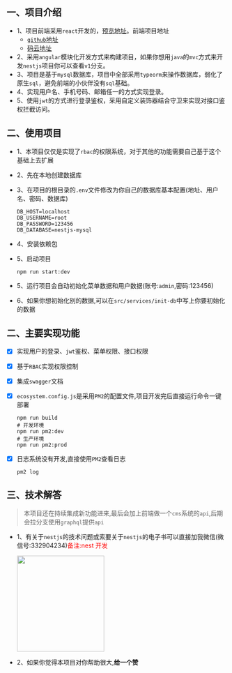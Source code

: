 ## 一、项目介绍

* 1、项目前端采用`react`开发的，[预览地址](http://admin.yst168.cn/)。前端项目地址
  * [`github`地址](https://github.com/kuangshp/nestjs-mysql-api-react)
  * [码云地址](https://gitee.com/k_2021/nestjs-mysql-api-react)
* 2、采用`angular`模块化开发方式来构建项目，如果你想用`java`的`mvc`方式来开发`nestjs`项目你可以查看`v1`分支。
* 3、项目是基于`mysql`数据库，项目中全部采用`typeorm`来操作数据库，弱化了原生`sql`，避免前端的小伙伴没有`sql`基础。
* 4、实现用户名、手机号码、邮箱任一的方式实现登录。
* 5、使用`jwt`的方式进行登录鉴权，采用自定义装饰器结合守卫来实现对接口鉴权拦截访问。

## 二、使用项目

* 1、本项目仅仅是实现了`rbac`的权限系统，对于其他的功能需要自己基于这个基础上去扩展

* 2、先在本地创建数据库

* 3、在项目的根目录的`.env`文件修改为你自己的数据库基本配置(地址、用户名、密码、数据库)

  ```properties
  DB_HOST=localhost
  DB_USERNAME=root
  DB_PASSWORD=123456
  DB_DATABASE=nestjs-mysql
  ```

* 4、安装依赖包

* 5、启动项目

  ```shell
  npm run start:dev
  ```

* 5、运行项目会自动初始化菜单数据和用户数据(账号:`admin`,密码:123456)

* 6、如果你想初始化别的数据,可以在`src/services/init-db`中写上你要初始化的数据

## 二、主要实现功能

- [x] 实现用户的登录、`jwt`鉴权、菜单权限、接口权限

- [x] 基于`RBAC`实现权限控制

- [x] 集成`swagger`文档

- [x] `ecosystem.config.js`是采用`PM2`的配置文件,项目开发完后直接运行命令一键部署

  ```shell
  npm run build
  # 开发环境
  npm run pm2:dev
  # 生产环境
  npm run pm2:prod
  ```

- [x] 日志系统没有开发,直接使用`PM2`查看日志

  ```shell
  pm2 log
  ```


## 三、技术解答

> 本项目还在持续集成新功能进来,最后会加上前端做一个`cms`系统的`api`,后期会拉分支使用`graphql`提供`api`

- 1、有关于`nestjs`的技术问题或索要关于`nestjs`的电子书可以直接加我微信(微信号:332904234)<font color="#f00">备注:nest 开发</font>

  <img src="https://shuiping.oss-cn-shenzhen.aliyuncs.com/nest-mysql-api/wx.jpg" width="200" height="220" style="margin-left:0" />

- 2、如果你觉得本项目对你帮助很大,**给一个赞**
